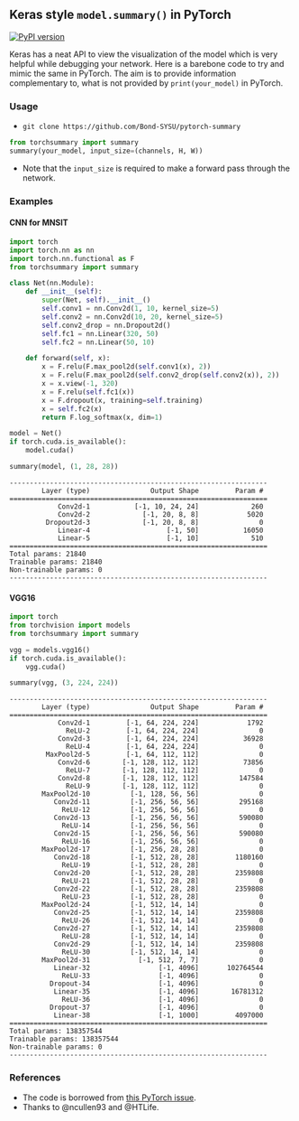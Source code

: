 ## Keras style `model.summary()` in PyTorch
[![PyPI version](https://badge.fury.io/py/torchsummary.svg)](https://badge.fury.io/py/torchsummary)

Keras has a neat API to view the visualization of the model which is very helpful while debugging your network. Here is a barebone code to try and mimic the same in PyTorch. The aim is to provide information complementary to, what is not provided by `print(your_model)` in PyTorch.

### Usage

- `git clone https://github.com/Bond-SYSU/pytorch-summary`

```python
from torchsummary import summary
summary(your_model, input_size=(channels, H, W))
```

- Note that the `input_size` is required to make a forward pass through the network.

### Examples

#### CNN for MNSIT

```python
import torch
import torch.nn as nn
import torch.nn.functional as F
from torchsummary import summary

class Net(nn.Module):
    def __init__(self):
        super(Net, self).__init__()
        self.conv1 = nn.Conv2d(1, 10, kernel_size=5)
        self.conv2 = nn.Conv2d(10, 20, kernel_size=5)
        self.conv2_drop = nn.Dropout2d()
        self.fc1 = nn.Linear(320, 50)
        self.fc2 = nn.Linear(50, 10)

    def forward(self, x):
        x = F.relu(F.max_pool2d(self.conv1(x), 2))
        x = F.relu(F.max_pool2d(self.conv2_drop(self.conv2(x)), 2))
        x = x.view(-1, 320)
        x = F.relu(self.fc1(x))
        x = F.dropout(x, training=self.training)
        x = self.fc2(x)
        return F.log_softmax(x, dim=1)

model = Net()
if torch.cuda.is_available():
    model.cuda()

summary(model, (1, 28, 28))
```

```
----------------------------------------------------------------
        Layer (type)               Output Shape         Param #
================================================================
            Conv2d-1           [-1, 10, 24, 24]             260
            Conv2d-2             [-1, 20, 8, 8]            5020
         Dropout2d-3             [-1, 20, 8, 8]               0
            Linear-4                   [-1, 50]           16050
            Linear-5                   [-1, 10]             510
================================================================
Total params: 21840
Trainable params: 21840
Non-trainable params: 0
----------------------------------------------------------------
```


#### VGG16


```python
import torch
from torchvision import models
from torchsummary import summary

vgg = models.vgg16()
if torch.cuda.is_available():
    vgg.cuda()

summary(vgg, (3, 224, 224))
```



```
----------------------------------------------------------------
        Layer (type)               Output Shape         Param #
================================================================
            Conv2d-1         [-1, 64, 224, 224]            1792
              ReLU-2         [-1, 64, 224, 224]               0
            Conv2d-3         [-1, 64, 224, 224]           36928
              ReLU-4         [-1, 64, 224, 224]               0
         MaxPool2d-5         [-1, 64, 112, 112]               0
            Conv2d-6        [-1, 128, 112, 112]           73856
              ReLU-7        [-1, 128, 112, 112]               0
            Conv2d-8        [-1, 128, 112, 112]          147584
              ReLU-9        [-1, 128, 112, 112]               0
        MaxPool2d-10          [-1, 128, 56, 56]               0
           Conv2d-11          [-1, 256, 56, 56]          295168
             ReLU-12          [-1, 256, 56, 56]               0
           Conv2d-13          [-1, 256, 56, 56]          590080
             ReLU-14          [-1, 256, 56, 56]               0
           Conv2d-15          [-1, 256, 56, 56]          590080
             ReLU-16          [-1, 256, 56, 56]               0
        MaxPool2d-17          [-1, 256, 28, 28]               0
           Conv2d-18          [-1, 512, 28, 28]         1180160
             ReLU-19          [-1, 512, 28, 28]               0
           Conv2d-20          [-1, 512, 28, 28]         2359808
             ReLU-21          [-1, 512, 28, 28]               0
           Conv2d-22          [-1, 512, 28, 28]         2359808
             ReLU-23          [-1, 512, 28, 28]               0
        MaxPool2d-24          [-1, 512, 14, 14]               0
           Conv2d-25          [-1, 512, 14, 14]         2359808
             ReLU-26          [-1, 512, 14, 14]               0
           Conv2d-27          [-1, 512, 14, 14]         2359808
             ReLU-28          [-1, 512, 14, 14]               0
           Conv2d-29          [-1, 512, 14, 14]         2359808
             ReLU-30          [-1, 512, 14, 14]               0
        MaxPool2d-31            [-1, 512, 7, 7]               0
           Linear-32                 [-1, 4096]       102764544
             ReLU-33                 [-1, 4096]               0
          Dropout-34                 [-1, 4096]               0
           Linear-35                 [-1, 4096]        16781312
             ReLU-36                 [-1, 4096]               0
          Dropout-37                 [-1, 4096]               0
           Linear-38                 [-1, 1000]         4097000
================================================================
Total params: 138357544
Trainable params: 138357544
Non-trainable params: 0
----------------------------------------------------------------
```


### References

- The code is borrowed from [this PyTorch issue](https://github.com/pytorch/pytorch/issues/2001).
- Thanks to @ncullen93 and @HTLife. 

